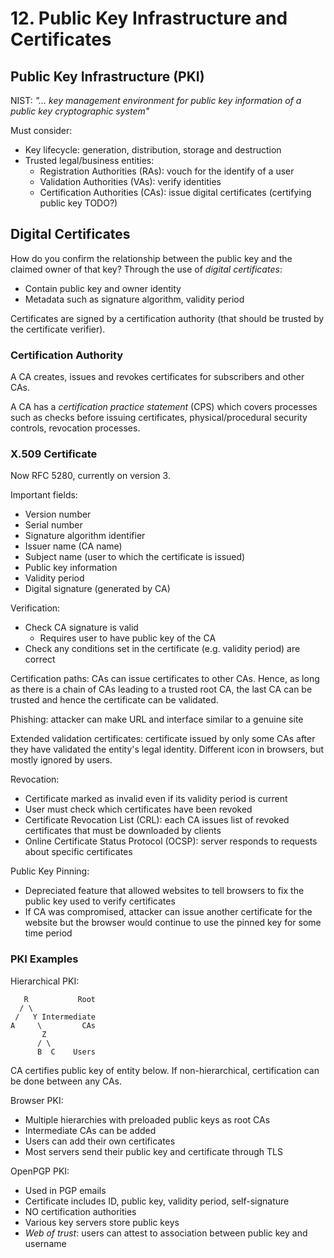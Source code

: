 # 12. Public Key Infrastructure and Certificates

## Public Key Infrastructure (PKI)

NIST: *"… key management environment for public key information of a public key cryptographic system"*

Must consider:

- Key lifecycle: generation, distribution, storage and destruction
- Trusted legal/business entities:
  - Registration Authorities (RAs): vouch for the identify of a user
  - Validation Authorities (VAs): verify identities
  - Certification Authorities (CAs): issue digital certificates (certifying public key TODO?)

## Digital Certificates

How do you confirm the relationship between the public key and the claimed owner of that key?
Through the use of *digital certificates*:

- Contain public key and owner identity
- Metadata such as signature algorithm, validity period

Certificates are signed by a certification authority (that should be trusted by the certificate verifier).

### Certification Authority

A CA creates, issues and revokes certificates for subscribers and other CAs.

A CA has a *certification practice statement* (CPS) which covers processes such as checks before issuing certificates, physical/procedural security controls, revocation processes.

### X.509 Certificate

Now RFC 5280, currently on version 3.

Important fields:

- Version number
- Serial number
- Signature algorithm identifier
- Issuer name (CA name)
- Subject name (user to which the certificate is issued)
- Public key information
- Validity period
- Digital signature (generated by CA)

Verification:

- Check CA signature is valid
  - Requires user to have public key of the CA
- Check any conditions set in the certificate (e.g. validity period) are correct

Certification paths: CAs can issue certificates to other CAs. Hence, as long as there is a chain of CAs leading to a trusted root CA, the last CA can be trusted and hence the certificate can be validated.

Phishing: attacker can make URL and interface similar to a genuine site

Extended validation certificates: certificate issued by only some CAs after they have validated the entity's legal identity. Different icon in browsers, but mostly ignored by users.

Revocation:

- Certificate marked as invalid even if its validity period is current
- User must check which certificates have been revoked
- Certificate Revocation List (CRL): each CA issues list of revoked certificates that must be downloaded by clients
- Online Certificate Status Protocol (OCSP): server responds to requests about specific certificates

Public Key Pinning:

- Depreciated feature that allowed websites to tell browsers to fix the public key used to verify certificates
- If CA was compromised, attacker can issue another certificate for the website but the browser would continue to use the pinned key for some time period

### PKI Examples

Hierarchical PKI:

```
   R           Root
  / \
 /   Y Intermediate
A     \         CAs
       Z
      / \
      B  C    Users
```

CA certifies public key of entity below. If non-hierarchical, certification can be done between any CAs.

Browser PKI:

- Multiple hierarchies with preloaded public keys as root CAs
- Intermediate CAs can be added
- Users can add their own certificates
- Most servers send their public key and certificate through TLS

OpenPGP PKI:

- Used in PGP emails
- Certificate includes ID, public key, validity period, self-signature
- NO certification authorities
- Various key servers store public keys
- *Web of trust*: users can attest to association between public key and username
